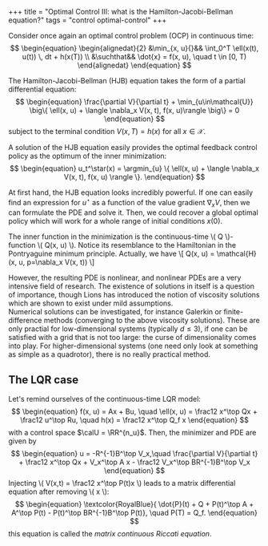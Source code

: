+++
title = "Optimal Control III: what is the Hamilton-Jacobi-Bellman equation?"
tags = "control optimal-control"
+++

Consider once again an optimal control problem (OCP) in continuous time:
$$
\begin{equation}
\begin{alignedat}{2}
    &\min_{x, u}{}&& \int_0^T \ell(x(t), u(t)) \, dt + h(x(T))  \\
    &\suchthat&& \dot{x} = f(x, u), \quad t \in [0, T)
\end{alignedat}
\end{equation}
$$

<!-- more -->

The Hamilton-Jacobi-Bellman (HJB) equation takes the form of a partial differential equation:
$$
\begin{equation}
    \frac{\partial V}{\partial t} + \min_{u\in\mathcal{U}}
    \big\{
        \ell(x, u) + \langle \nabla_x V(x, t), f(x, u)\rangle
    \big\} = 0
\end{equation}
$$
subject to the terminal condition $V(x, T) = h(x)$ for all $x \in \mathcal{X}$.

A solution of the HJB equation easily provides the optimal feedback control policy as the optimum of the inner minimization:
$$
\begin{equation}
    u_t^\star(x) = \argmin_{u} \{ \ell(x, u) + \langle \nabla_x V(x, t), f(x, u) \rangle \}.
\end{equation}
$$

At first hand, the HJB equation looks incredibly powerful. If one can easily find an expression for $u^\star$ as a function of the value gradient $\nabla_xV$, then we can formulate the PDE and solve it.
Then, we could recover a global optimal policy which will work for a whole range of initial conditions $x(0)$.

The inner function in the minimization is the continuous-time \\(  Q  \\)-function \\(  Q(x, u)  \\). Notice its resemblance to the Hamiltonian in the Pontryaguine minimum principle. Actually, we have
\\[
    Q(x, u) = \mathcal{H}(x, u, p=\nabla_x V(x, t))
\\]

However, the resulting PDE is nonlinear, and nonlinear PDEs are a very intensive field of research. The existence of solutions in itself is a question of importance, though Lions has introduced the notion of viscosity solutions which are shown to exist under mild assumptions.  
Numerical solutions can be investigated, for instance Galerkin or finite-difference methods (converging to the above viscosity solutions). These are only practial for low-dimensional systems (typically $d \leq 3$), if one can be satisfied with a grid that is not too large: the curse of dimensionality comes into play.
For higher-dimensional systems (one need only look at something as simple as a quadrotor), there is no really practical method.

## The LQR case

Let's remind ourselves of the continuous-time LQR model:
$$
\begin{equation}
    f(x, u) = Ax + Bu, \quad \ell(x, u) = \frac12 x^\top Qx + \frac12 u^\top Ru, \quad h(x) = \frac12 x^\top Q_f x
\end{equation}
$$
with a control space $\calU = \RR^{n_u}$.
Then, the minimizer and PDE are given by
$$
\begin{equation}
    u = -R^{-1}B^\top V_x,\quad
    \frac{\partial V}{\partial t} + \frac12 x^\top Qx + V_x^\top A x - \frac12 V_x^\top BR^{-1}B^\top V_x
\end{equation}
$$
Injecting \\( V(x,t) = \frac12 x^\top P(t)x \\) leads to a matrix differential equation after removing \\(  x  \\):
$$
\begin{equation}
    \textcolor{RoyalBlue}{
    \dot{P}(t) + Q + P(t)^\top A + A^\top P(t) - P(t)^\top BR^{-1}B^\top P(t)}, \quad P(T) = Q_f.
\end{equation}
$$
this equation is called the _matrix continuous Riccati equation_.
